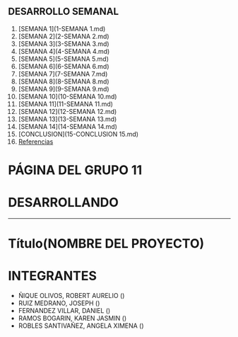 ## DESARROLLO SEMANAL

1. [SEMANA 1](1-SEMANA 1.md)
2. [SEMANA 2](2-SEMANA 2.md)
3. [SEMANA 3](3-SEMANA 3.md)
4. [SEMANA 4](4-SEMANA 4.md)
5. [SEMANA 5](5-SEMANA 5.md)
6. [SEMANA 6](6-SEMANA 6.md)
7. [SEMANA 7](7-SEMANA 7.md)
8. [SEMANA 8](8-SEMANA 8.md)
9. [SEMANA 9](9-SEMANA 9.md)
10. [SEMANA 10](10-SEMANA 10.md)
11. [SEMANA 11](11-SEMANA 11.md)
12. [SEMANA 12](12-SEMANA 12.md)
13. [SEMANA 13](13-SEMANA 13.md)
14. [SEMANA 14](14-SEMANA 14.md)
15. [CONCLUSION](15-CONCLUSION 15.md)
16. [Referencias](6-J.md#referencias)
# PÁGINA  DEL GRUPO 11 
# DESARROLLANDO 






--------------------

# Título(NOMBRE DEL PROYECTO)

# INTEGRANTES

-	ÑIQUE OLIVOS, ROBERT AURELIO ()
-	RUIZ MEDRANO, JOSEPH  ()
-	FERNANDEZ VILLAR, DANIEL  ()
-	RAMOS BOGARIN, KAREN JASMIN   ()
-	ROBLES SANTIVAÑEZ, ANGELA XIMENA   ()



